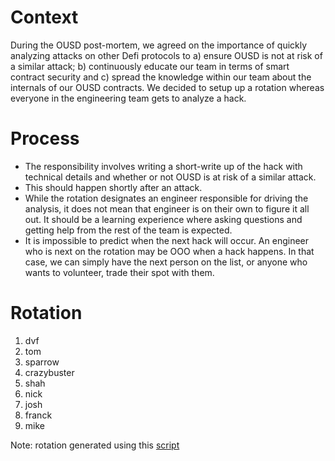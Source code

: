 
# Context
During the OUSD post-mortem, we agreed on the importance of quickly analyzing attacks on other Defi protocols to a) ensure OUSD is not at risk of a similar attack; b) continuously educate our team in terms of smart contract security and c) spread the knowledge within our team about the internals of our OUSD contracts.
We decided to setup up a rotation whereas everyone in the engineering team gets to analyze a hack.

# Process
 - The responsibility involves writing a short-write up of the hack with technical details and whether or not OUSD is at risk of a similar attack.
 - This should happen shortly after an attack.
 - While the rotation designates an engineer responsible for driving the analysis, it does not mean that engineer is on their own to figure it all out. It should be a learning experience where asking questions and getting help from the rest of the team is expected.
 - It is impossible to predict when the next hack will occur. An engineer who is next on the rotation may be OOO when a hack happens. In that case, we can simply have the next person on the list, or anyone who wants to volunteer, trade their spot with them.

# Rotation
  1. dvf
  1. tom
  1. sparrow
  1. crazybuster
  1. shah
  1. nick
  1. josh
  1. franck
  1. mike

Note: rotation generated using this [script](https://gist.github.com/franckc/052f5a802f294683453e2578867ad90b)
